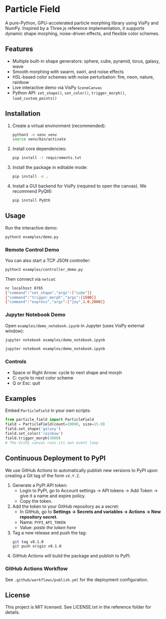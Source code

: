 # Particle Field

A pure-Python, GPU-accelerated particle morphing library using VisPy and NumPy. Inspired by a Three.js reference implementation, it supports dynamic shape morphing, noise-driven effects, and flexible color schemes.

## Features
- Multiple built-in shape generators: sphere, cube, pyramid, torus, galaxy, wave
- Smooth morphing with swarm, swirl, and noise effects
- HSL-based color schemes with noise perturbation: fire, neon, nature, rainbow
- Live interactive demo via VisPy `SceneCanvas`
- Python API: `set_shape()`, `set_color()`, `trigger_morph()`, `load_custom_points()`

## Installation
1. Create a virtual environment (recommended):
   ```bash
   python3 -m venv venv
   source venv/bin/activate
   ```
2. Install core dependencies:
   ```bash
   pip install -r requirements.txt
   ```
3. Install the package in editable mode:
   ```bash
   pip install -e .
   ```
4. Install a GUI backend for VisPy (required to open the canvas). We recommend PyQt6:
   ```bash
   pip install PyQt6
   ```

## Usage
Run the interactive demo:
```bash
python3 examples/demo.py
```

### Remote Control Demo
You can also start a TCP JSON controller:
```bash
python3 examples/controller_demo.py
```
Then connect via `netcat`:
```bash
nc localhost 8765
{"command":"set_shape","args":["cube"]}
{"command":"trigger_morph","args":[1500]}
{"command":"express","args":["joy",1.0,2000]}
```

### Jupyter Notebook Demo
Open `examples/demo_notebook.ipynb` in Jupyter (uses VisPy external window):
```bash
jupyter notebook examples/demo_notebook.ipynb
```

```bash
jupyter notebook examples/demo_notebook.ipynb
```

### Controls
- Space or Right Arrow: cycle to next shape and morph
- C: cycle to next color scheme
- Q or Esc: quit

## Examples
Embed `ParticleField` in your own scripts:
```python
from particle_field import ParticleField
field = ParticleField(count=20000, size=15.0)
field.set_shape('galaxy')
field.set_color('rainbow')
field.trigger_morph(3000)
# The VisPy canvas runs its own event loop
```

## Continuous Deployment to PyPI

We use GitHub Actions to automatically publish new versions to PyPI upon creating a Git tag of the form `vX.Y.Z`.

1. Generate a PyPI API token:
   - Login to PyPI, go to Account settings → API tokens → Add Token → give it a name and expire policy.
   - Copy the token.
2. Add the token to your GitHub repository as a secret:
   - In GitHub, go to **Settings → Secrets and variables → Actions → New repository secret**.
   - Name: `PYPI_API_TOKEN`
   - Value: *paste the token here*
3. Tag a new release and push the tag:
   ```bash
   git tag v0.1.0
   git push origin v0.1.0
   ```
4. GitHub Actions will build the package and publish to PyPI.

### GitHub Actions Workflow
See `.github/workflows/publish.yml` for the deployment configuration.

## License
This project is MIT licensed. See LICENSE.txt in the reference folder for details.
